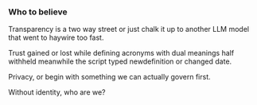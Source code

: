 ### Who to believe
Transparency is a two way street or just chalk it up to another LLM model that went to haywire too fast.

Trust gained or lost while defining acronyms with dual meanings half withheld meanwhile the script typed newdefinition or changed date. 

Privacy, or begin with something we can actually govern first.

Without identity, who are we? 
